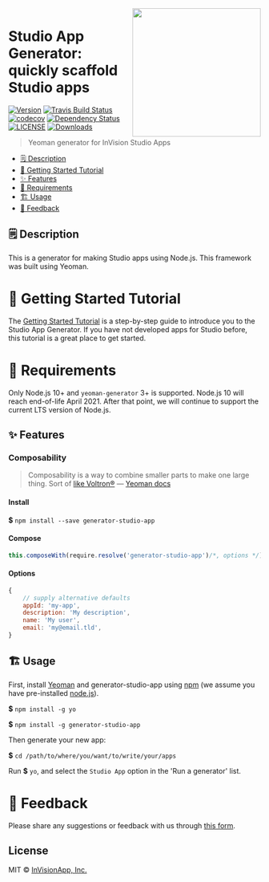 <img align="right" width="256" height="256" src="https://user-images.githubusercontent.com/1903876/54630167-7699ef80-4a36-11e9-9dfb-37eecc5ae69d.png">

# Studio App Generator: quickly scaffold Studio apps

[![Version][npm-version-shield]][npm-our-package]
[![Travis Build Status][travis-badge]][travis]
[![codecov][codecov-badge]][codecov]
[![Dependency Status][david-dm-shield]][david-dm]
[![LICENSE][license-badge]](LICENSE)
[![Downloads][npm-stats-shield]][npm-stats]

> Yeoman generator for InVision Studio Apps

<!-- toc -->
* [🗒 Description](#-description)
* [🚀 Getting Started Tutorial](#-getting-started-tutorial)
* [✨ Features](#-features)
* [📌 Requirements](#-requirements)
* [🏗 Usage](#-usage)
* [📣 Feedback](#-feedback)
<!-- tocstop -->

## 🗒 Description

This is a generator for making Studio apps using Node.js. This framework was built using Yeoman.

# 🚀 Getting Started Tutorial

The [Getting Started Tutorial](https://github.com/InVisionApp/developer-portal/tree/master/studio/generator/introduction.md) is a step-by-step guide to introduce you to the Studio App Generator. If you have not developed apps for Studio before, this tutorial is a great place to get started.

# 📌 Requirements

Only Node.js 10+ and `yeoman-generator` 3+ is supported. Node.js 10 will reach end-of-life April 2021. After that point, we will continue to support the current LTS version of Node.js.

## ✨ Features

### Composability

> Composability is a way to combine smaller parts to make one large thing.
> Sort of [like Voltron®][voltron]
> — [Yeoman docs][yeoman-docs]

#### Install
**$** `npm install --save generator-studio-app`

#### Compose

```js
this.composeWith(require.resolve('generator-studio-app')/*, options */)
```

#### Options

```js
{
    // supply alternative defaults
    appId: 'my-app',
    description: 'My description',
    name: 'My user',
    email: 'my@email.tld',
}
```

## 🏗 Usage

First, install [Yeoman][yeoman] and generator-studio-app using
[npm][npm] (we assume you have pre-installed [node.js][nodejs]).

**$** `npm install -g yo`

**$** `npm install -g generator-studio-app`

Then generate your new app:

**$** `cd /path/to/where/you/want/to/write/your/apps`

Run **$** `yo`, and select the `Studio App` option in the 'Run a generator' list.

# 📣 Feedback

Please share any suggestions or feedback with us through [this form](https://airtable.com/shrgdPQf8uMKWjQPp).

## License

MIT © [InVisionApp, Inc.][invision-studio]

[codecov-badge]:        https://codecov.io/gh/InVisionApp/generator-studio-app/branch/master/graph/badge.svg?token=I9IGBzprlC
[codecov]:              https://codecov.io/gh/InVisionApp/generator-studio-app
[david-dm-shield]:      https://david-dm.org/InVisionApp/generator-studio-app/status.svg
[david-dm]:             https://david-dm.org/InVisionApp/generator-studio-app
[invision-studio]:      https://www.invisionapp.com/studio
[license-badge]:        https://img.shields.io/badge/license-MIT-orange.svg
[nodejs]:               https://nodejs.org/
[npm-our-package]:      https://www.npmjs.com/package/generator-studio-app
[npm-stats-shield]:     https://img.shields.io/npm/dt/generator-studio-app.svg?maxAge=2592000
[npm-stats]:            http://npm-stat.com/charts.html?package=generator-studio-app&author=&from=&to=
[npm-version-shield]:   https://img.shields.io/npm/v/generator-studio-app.svg
[npm]:                  https://www.npmjs.com/
[travis-badge]:         https://travis-ci.org/InVisionApp/generator-studio-app.svg?branch=master
[travis]:               https://travis-ci.com/InVisionApp/generator-studio-app
[voltron]:              http://25.media.tumblr.com/tumblr_m1zllfCJV21r8gq9go11_250.gif
[yeoman-docs]:          http://yeoman.io/authoring/composability.html
[yeoman]:               http://yeoman.io
